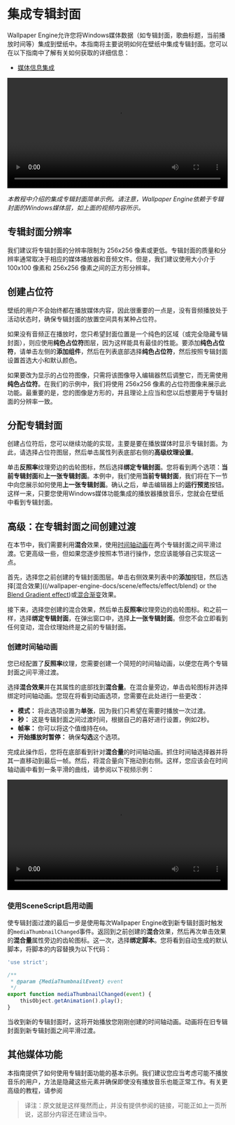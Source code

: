 # 集成专辑封面

Wallpaper Engine允许您将Windows媒体数据（如专辑封面，歌曲标题，当前播放时间等）集成到壁纸中。本指南将主要说明如何在壁纸中集成专辑封面。您可以在以下指南中了解有关如何获取的详细信息：

* [媒体信息集成](/wallpaper-engine-docs/scene/audiovisualizer/mediainformation)

<video width="100%" controls autoplay loop>
  <source :src="$withBase('/videos/album_simple_showcase.mp4')" type="video/mp4">
  Your browser does not support the video tag.
</video>

*本教程中介绍的集成专辑封面简单示例。请注意，Wallpaper Engine依赖于专辑封面的Windows媒体层，如上面的视频内容所示。*

## 专辑封面分辨率

我们建议将专辑封面的分辨率限制为 256x256 像素或更低。专辑封面的质量和分辨率通常取决于相应的媒体播放器和音频文件。但是，我们建议使用大小介于 100x100 像素和 256x256 像素之间的正方形分辨率。

## 创建占位符

壁纸的用户不会始终都在播放媒体内容，因此很重要的一点是，没有音频播放处于活动状态时，确保专辑封面的放置空间具有某种占位符。

如果没有音频正在播放时，您只希望封面位置是一个纯色的区域（或完全隐藏专辑封面），则应使用**纯色占位符**图层，因为这样能具有最佳的性能。要添加**纯色占位符**，请单击左侧的**添加组件**，然后在列表底部选择**纯色占位符**，然后按照专辑封面设置首选大小和默认颜色。

如果要改为显示的占位符图像，只需将该图像导入编辑器然后调整它，而无需使用**纯色占位符**。在我们的示例中，我们将使用 256x256 像素的占位符图像来展示此功能。最重要的是，您的图像是方形的，并且理论上应当和您以后想要用于专辑封面的分辨率一致。

## 分配专辑封面

创建占位符后，您可以继续功能的实现，主要是要在播放媒体时显示专辑封面。为此，请选择占位符图层，然后单击属性列表底部右侧的**高级纹理设置**。

单击**反照率**纹理旁边的齿轮图标，然后选择**绑定专辑封面**。您将看到两个选项：**当前专辑封面**和**上一张专辑封面**。本例中，我们使用**当前专辑封面**，我们将在下一节中向您展示如何使用**上一张专辑封面**。确认之后，单击编辑器上的**运行预览**按钮。这样一来，只要您使用Windows媒体功能集成的播放器播放音乐，您就会在壁纸中看到专辑封面。

## 高级：在专辑封面之间创建过渡

在本节中，我们需要利用**混合**效果，使用[时间轴动画]((/wallpaper-engine-docs/scene/timeline/introduction))在两个专辑封面之间平滑过渡。它更高级一些，但如果您逐步按照本节进行操作，您应该能够自己实现这一点。

首先，选择您之前创建的专辑封面图层。单击右侧效果列表中的**添加**按钮，然后选择[混合效果]((/wallpaper-engine-docs/scene/effects/effect/blend) or the [Blend Gradient effect](/wallpaper-engine-docs/scene/effects/effect/blendgradient))或[混合渐变](/wallpaper-engine-docs/scene/effects/effect/blendgradient)效果。

接下来，选择您创建的混合效果，然后单击**反照率**纹理旁边的齿轮图标。和之前一样，选择**绑定专辑封面**，在弹出窗口中，选择**上一张专辑封面**。但您不会立即看到任何变动，混合纹理始终是之前的专辑封面。

### 创建时间轴动画

您已经配置了**反照率**纹理，您需要创建一个简短的时间轴动画，以便您在两个专辑封面之间平滑过渡。

选择**混合效果**并在其属性的底部找到**混合量**。在混合量旁边，单击齿轮图标并选择绑定时间轴动画。您现在将看到动画选项，您需要在此处进行一些更改：

* **模式：** 将此选项设置为**单张**，因为我们只希望在需要时播放一次过渡。
* **秒：** 这是专辑封面之间过渡时间，根据自己的喜好进行设置，例如2秒。
* **帧率：** 你可以将这个值维持在`60`。
* **开始播放时暂停：** 确保**勾选**这个选项。

完成此操作后，您将在底部看到针对**混合量**的时间轴动画。抓住时间轴选择器并将其一直移动到最后一帧。然后，将混合量向下拖动到右侧。这样，您应该会在时间轴动画中看到一条平滑的曲线，请参阅以下视频示例：

<video width="100%" controls>
  <source :src="$withBase('/videos/album_blend.mp4')" type="video/mp4">
  Your browser does not support the video tag.
</video>

### 使用SceneScript启用动画

使专辑封面过渡的最后一步是使用每次Wallpaper Engine收到新专辑封面时触发的`mediaThumbnailChanged`事件。返回到之前创建的**混合**效果，然后再次单击效果的**混合量**属性旁边的齿轮图标。这一次，选择**绑定脚本**。您将看到自动生成的默认脚本，将脚本的内容替换为以下代码：

```js
'use strict';

/**
 * @param {MediaThumbnailEvent} event
 */
export function mediaThumbnailChanged(event) {
	thisObject.getAnimation().play();
}
```

当收到新的专辑封面时，这将开始播放您刚刚创建的时间轴动画。动画将在旧专辑封面到新专辑封面之间平滑过渡。

## 其他媒体功能

本指南提供了如何使用专辑封面功能的基本示例。我们建议您应当考虑可能不播放音乐的用户，方法是隐藏这些元素并确保即使没有播放音乐也能正常工作。有关更高级的教程，请参阅

> 译注：原文就是这样戛然而止，并没有提供参阅的链接，可能正如上一页所说，这部分内容还在建设当中。
